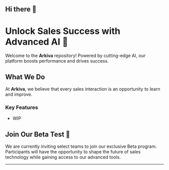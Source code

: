 ## Hi there 👋

# Unlock Sales Success with Advanced AI 🚀

Welcome to the **Arkiva** repository! Powered by cutting-edge AI, our platform boosts performance and drives success.

## What We Do

At **Arkiva**, we believe that every sales interaction is an opportunity to learn and improve. 

### Key Features

- WIP

## Join Our Beta Test 🚀

We are currently inviting select teams to join our exclusive Beta program. Participants will have the opportunity to shape the future of sales technology while gaining access to our advanced tools.

---



